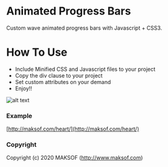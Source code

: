 # Animated Progress Bars
Custom wave animated progress bars with Javascript + CSS3. 

# How To Use
* Include Minified CSS and Javascript files to your project
* Copy the div clause to your project
* Set custom attributes on your demand
* Enjoy!!

![alt text](http://maksof.com/heart/screenshot.png)

### Example
[http://maksof.com/heart/](http://maksof.com/heart/)

### Copyright
Copyright (c) 2020 MAKSOF (http://www.maksof.com) 
